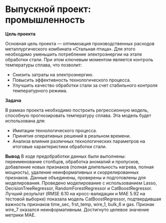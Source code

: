 # Выпускной проект: промышленность

**Цель проекта**

Основная цель проекта — оптимизация производственных расходов металлургического комбината «Стальная птица». Для этого необходимо уменьшить потребление электроэнергии на этапе обработки стали. При этом ключевым моментом является контроль температуры сплава, что позволит:

- Снизить затраты на электроэнергию.
- Повысить эффективность технологического процесса.
- Улучшить качество обработки стали за счет стабильного контроля температурного режима.

**Задача**

В рамках проекта необходимо построить регрессионную модель, способную прогнозировать температуру сплава. Эта модель будет использована для:

- Имитации технологического процесса.
- Принятия оперативных решений в реальном времени.
- Анализа влияния различных технологических параметров на итоговые характеристики обработки стали.

**Вывод**
 В ходе предобработки данных были выполнены: переименование столбцов, обработка аномалий и пропусков, добавление новых признаков (полная длительность нагрева, полная мощность), удаление неинформативных и скоррелированных признаков. Данные объединены, проверены и подготовлены для моделирования. Проведено моделирование с использованием Lasso, DecisionTreeRegressor, RandomForestRegressor и CatBoostRegressor. Лучший результат (RMSE 6.10 на кросс-валидации и MAE 5.92 на тестовой выборке) показала модель CatBoostRegressor, подтвердившая важность признаков time_sec, frst_temp, wire_1, bulk_6 и gas. Признак wire_7 оказался неинформативным. Достигнуто целевое значение метрики MAE.
